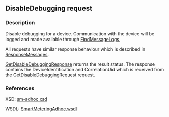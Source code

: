 ## DisableDebugging request

### Description
Disable debugging for a device. Communication with the device will be logged and made available through [FindMessageLogs](./FindMessageLogs.md),

All requests have similar response behaviour which is described in [ResponseMessages](./ResponseMessages.md).

[GetDisableDebuggingResponse](./GetDisableDebuggingResponse.md) returns the result status. The response contains the DeviceIdentification and CorrelationUid which is received from the GetDisableDebuggingRequest request.

### References

XSD: [sm-adhoc.xsd](https://github.com/OSGP/Shared/blob/development/osgp-ws-smartmetering/src/main/resources/schemas/sm-adhoc.xsd)

WSDL: [SmartMeteringAdhoc.wsdl](https://github.com/OSGP/Shared/blob/development/osgp-ws-smartmetering/src/main/resources/SmartMeteringAdhoc.wsdl)

